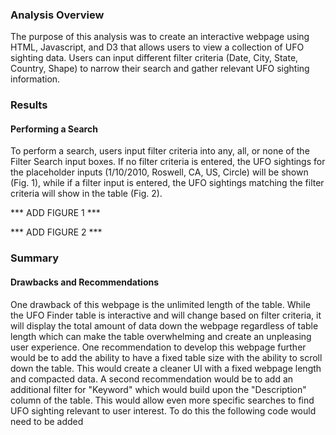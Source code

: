 ### Analysis Overview

The purpose of this analysis was to create an interactive webpage using HTML, Javascript, and D3 that allows users to view a collection of UFO sighting data. Users
can input different filter criteria (Date, City, State, Country, Shape) to narrow their search and gather relevant UFO sighting information.

### Results

#### Performing a Search
To perform a search, users input filter criteria into any, all, or none of the Filter Search input boxes. If no filter criteria is entered, the UFO sightings for the placeholder inputs (1/10/2010, Roswell, CA, US, Circle) will be shown (Fig. 1), while if a filter input is entered, the UFO sightings matching the filter criteria will show in the table (Fig. 2). 

*** ADD FIGURE 1 ***

*** ADD FIGURE 2 ***


### Summary

#### Drawbacks and Recommendations
One drawback of this webpage is the unlimited length of the table. While the UFO Finder table is interactive and will change based on filter criteria, it will display
the total amount of data down the webpage regardless of table length which can make the table overwhelming and create an unpleasing user experience. One recommendation
to develop this webpage further would be to add the ability to have a fixed table size with the ability to scroll down the table. This would create a cleaner UI with a 
fixed webpage length and compacted data. A second recommendation would be to add an additional filter for "Keyword" which would build upon the "Description" column of the table. This would allow even more specific searches to find UFO sighting relevant to user interest. To do this the following code would need to be added 
